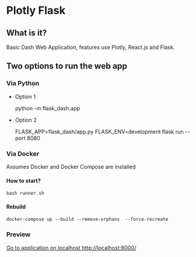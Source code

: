 # Plotly Flask

## What is it? 

Basic Dash Web Application,  features use  Plotly, React.js and Flask.



## Two options to run the web app

### Via Python

* Option 1 
   
   
    python -m flask_dash.app
     
* Option 2

   
    FLASK_APP=flask_dash/app.py FLASK_ENV=development flask run --port 8080
    
### Via Docker    


Assumes  Docker and Docker Compose are installed

#### How to start?

    bash runner.sh

#### Rebuild

    docker-compose up --build --remove-orphans  --force-recreate  
    
### Preview

[Go to application on localhost http://localhost:8000/](http://localhost:8000/)




